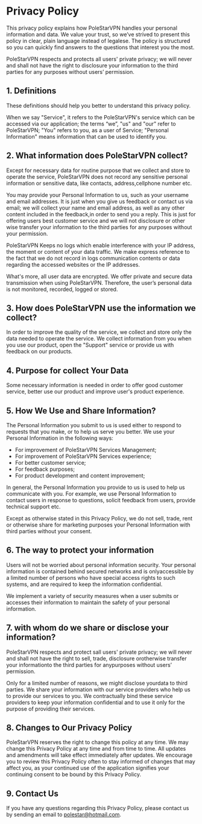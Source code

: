 # Privacy Policy

This privacy policy explains how PoleStarVPN handles your personal information
and data. We value your trust, so we’ve strived to present this policy in
clear, plain language instead of legalese. The policy is structured so you can
quickly find answers to the questions that interest you the most.

PoleStarVPN respects and protects all users' private privacy; we will never
and shall not have the right to disclosure your information to the third
parties for any purposes without users’ permission.

## 1\. Definitions

These definitions should help you better to understand this privacy policy.

When we say "Service", it refers to the PoleStarVPN's service which can be
accessed via our application; the terms “we”, "us" and "our" refer to
PoleStarVPN; "You" refers to you, as a user of Service; "Personal Information"
means information that can be used to identify you.

## 2\. What information does PoleStarVPN collect?

Except for necessary data for routine purpose that we collect and store to
operate the service, PoleStarVPN does not record any sensitive personal
information or sensitive data, like contacts, address,cellphone number etc.

You may provide your Personal Information to us, such as your username and
email addresses. It is just when you give us feedback or contact us via email;
we will collect your name and email address, as well as any other content
included in the feedback,in order to send you a reply. This is just for
offering users best customer service and we will not disclosure or other wise
transfer your information to the third parties for any purposes without your
permission.

PoleStarVPN Keeps no logs which enable interference with your IP address, the
moment or content of your data traffic. We make express reference to the fact
that we do not record in logs communication contents or data regarding the
accessed websites or the IP addresses.

What's more, all user data are encrypted. We offer private and secure data
transmission when using PoleStarVPN. Therefore, the user’s personal data is
not monitored, recorded, logged or stored.

## 3\. How does PoleStarVPN use the information we collect?

In order to improve the quality of the service, we collect and store only the
data needed to operate the service. We collect information from you when you
use our product, open the "Support" service or provide us with feedback on our
products.

## 4\. Purpose for collect Your Data

Some necessary information is needed in order to offer good customer service,
better use our product and improve user's product experience.

## 5\. How We Use and Share Information?

The Personal Information you submit to us is used either to respond to
requests that you make, or to help us serve you better. We use your Personal
Information in the following ways:

  * For improvement of PoleStarVPN Services Management;
  * For improvement of PoleStarVPN Services experience;
  * For better customer service;
  * For feedback purposes;
  * For product development and content improvement;

In general, the Personal Information you provide to us is used to help us
communicate with you. For example, we use Personal Information to contact
users in response to questions, solicit feedback from users, provide technical
support etc.

Except as otherwise stated in this Privacy Policy, we do not sell, trade, rent
or otherwise share for marketing purposes your Personal Information with third
parties without your consent.

## 6\. The way to protect your information

Users will not be worried about personal information security. Your personal
information is contained behind secured networks and is onlyaccessible by a
limited number of persons who have special access rights to such systems, and
are required to keep the information confidential.

We implement a variety of security measures when a user submits or accesses
their information to maintain the safety of your personal information.

## 7\. with whom do we share or disclose your information?

PoleStarVPN respects and protect sall users' private privacy; we will never
and shall not have the right to sell, trade, disclosure orotherwise transfer
your informationto the third parties for anypurposes without users’
permission.

Only for a limited number of reasons, we might disclose yourdata to third
parties. We share your information with our service providers who help us to
provide our services to you. We contractually bind these service providers to
keep your information confidential and to use it only for the purpose of
providing their services.

## 8\. Changes to Our Privacy Policy

PoleStarVPN reserves the right to change this policy at any time. We may
change this Privacy Policy at any time and from time to time. All updates and
amendments will take effect immediately after updates. We encourage you to
review this Privacy Policy often to stay informed of changes that may affect
you, as your continued use of the application signifies your continuing
consent to be bound by this Privacy Policy.

## 9\. Contact Us

If you have any questions regarding this Privacy Policy, please contact us by
sending an email to polestar@hotmail.com.

  
  
  


